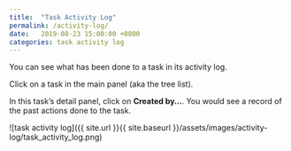 ```yaml
---
title:  "Task Activity Log"
permalink: /activity-log/
date:   2019-08-23 15:00:00 +0800
categories: task activity log
---
```

You can see what has been done to a task in its activity log.

Click on a task in the main panel (aka the tree list).

In this task’s detail panel, click on **Created by…**. You would see a record of the past actions done to the task.

![task activity log]({{ site.url }}{{ site.baseurl }}/assets/images/activity-log/task_activity_log.png)
